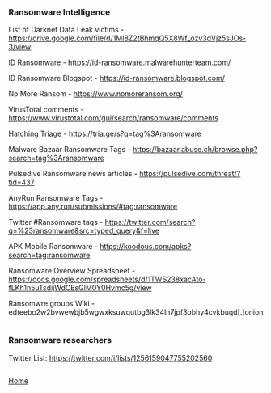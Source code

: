 ### Ransomware Intelligence

List of Darknet Data Leak victims - https://drive.google.com/file/d/1MI8Z2tBhmqQ5X8Wf_ozv3dVjz5sJOs-3/view

ID Ransomware - https://id-ransomware.malwarehunterteam.com/

ID Ransomware Blogspot - https://id-ransomware.blogspot.com/

No More Ransom - https://www.nomoreransom.org/

VirusTotal comments - https://www.virustotal.com/gui/search/ransomware/comments

Hatching Triage - https://tria.ge/s?q=tag%3Aransomware

Malware Bazaar Ransomware Tags - https://bazaar.abuse.ch/browse.php?search=tag%3Aransomware

Pulsedive Ransomware news articles - https://pulsedive.com/threat/?tid=437

AnyRun Ransomware Tags - https://app.any.run/submissions/#tag:ransomware

Twitter #Ransomware tags - https://twitter.com/search?q=%23ransomware&src=typed_query&f=live

APK Mobile Ransomware - https://koodous.com/apks?search=tag:ransomware

Ransomware Overview Spreadsheet - https://docs.google.com/spreadsheets/d/1TWS238xacAto-fLKh1n5uTsdijWdCEsGIM0Y0Hvmc5g/view

Ransomwre groups Wiki - edteebo2w2bvwewbjb5wgwxksuwqutbg3lk34ln7jpf3obhy4cvkbuqd[.]onion

```

```

### Ransomware researchers

Twitter List: https://twitter.com/i/lists/1256159047755202560

```

```
[Home](https://github.com/BushidoUK/Open-source-tools-for-CTI/blob/master/README.md)
